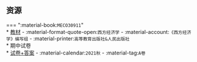 ## 资源  
=== ":material-book:`MECO30911`"  
    * [教材](http://api.xtaoa.com/api/lanzou.php?url=https://cqu-openlib.lanzout.com/ikZ4a26n3kfa&type=down) - :material-format-quote-open:`西方经济学` - :material-account:`《西方经济学》编写组` - :material-printer:`高等教育出版社&人民出版社`  
    * 期中试卷  
        * [试卷+答案](http://api.xtaoa.com/api/lanzou.php?url=https://cqu-openlib.lanzout.com/ioufK26n3reb&type=down) - :material-calendar:`2021秋` - :material-tag:`A卷`  